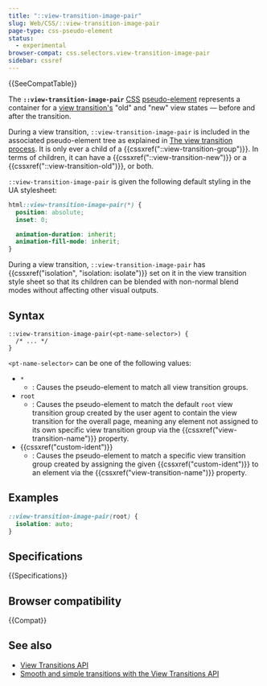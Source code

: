 ```yaml
---
title: "::view-transition-image-pair"
slug: Web/CSS/::view-transition-image-pair
page-type: css-pseudo-element
status:
  - experimental
browser-compat: css.selectors.view-transition-image-pair
sidebar: cssref
---
```

{{SeeCompatTable}}

The **`::view-transition-image-pair`** [CSS](/en-US/docs/Web/CSS) [pseudo-element](/en-US/docs/Web/CSS/Pseudo-elements) represents a container for a [view transition's](/en-US/docs/Web/API/View_Transitions_API) "old" and "new" view states — before and after the transition.

During a view transition, `::view-transition-image-pair` is included in the associated pseudo-element tree as explained in [The view transition process](/en-US/docs/Web/API/View_Transitions_API#the_view_transition_process). It is only ever a child of a {{cssxref("::view-transition-group")}}. In terms of children, it can have a {{cssxref("::view-transition-new")}} or a {{cssxref("::view-transition-old")}}, or both.

`::view-transition-image-pair` is given the following default styling in the UA stylesheet:

```css
html::view-transition-image-pair(*) {
  position: absolute;
  inset: 0;

  animation-duration: inherit;
  animation-fill-mode: inherit;
}
```

During a view transition, `::view-transition-image-pair` has {{cssxref("isolation", "isolation: isolate")}} set on it in the view transition style sheet so that its children can be blended with non-normal blend modes without affecting other visual outputs.

## Syntax

```css-nolint
::view-transition-image-pair(<pt-name-selector>) {
  /* ... */
}
```

`<pt-name-selector>` can be one of the following values:

- `*`
  - : Causes the pseudo-element to match all view transition groups.
- `root`
  - : Causes the pseudo-element to match the default `root` view transition group created by the user agent to contain the view transition for the overall page, meaning any element not assigned to its own specific view transition group via the {{cssxref("view-transition-name")}} property.
- {{cssxref("custom-ident")}}
  - : Causes the pseudo-element to match a specific view transition group created by assigning the given {{cssxref("custom-ident")}} to an element via the {{cssxref("view-transition-name")}} property.

## Examples

```css
::view-transition-image-pair(root) {
  isolation: auto;
}
```

## Specifications

{{Specifications}}

## Browser compatibility

{{Compat}}

## See also

- [View Transitions API](/en-US/docs/Web/API/View_Transitions_API)
- [Smooth and simple transitions with the View Transitions API](https://developer.chrome.com/docs/web-platform/view-transitions/)
